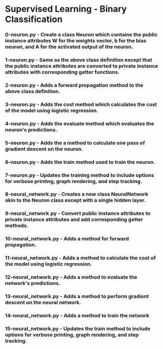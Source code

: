 # Supervised Learning - Binary Classification

### 0-neuron.py - Create a class Neuron which contains the public instance attributes W for the weights vector, b for the bias neuron, and A for the activated output of the neuron.

### 1-neuron.py - Same as the above class definition except that the public instance attributes are converted to private instance attributes with corresponding getter functions.

### 2-neuron.py - Adds a forward propagation method to the above class definition.

### 3-neuron.py - Adds the cost method which calculates the cost of the model using logistic regression.

### 4-neuron.py - Adds the evaluate method which evaluates the neuron's predictions.

### 5-neuron.py - Adds the a method to calculate one pass of gradient descent on the neuron.

### 6-neuron.py - Adds the train method used to train the neuron.

### 7-neuron.py - Updates the training method to include options for verbose printing, graph rendering, and step tracking.

### 8-neural_network.py - Creates a new class NeuralNetwork akin to the Neuron class except with a single hidden layer.

### 9-neural_network.py - Convert public instance attributes to private instance attributes and add corresponding getter methods.

### 10-neural_network.py - Adds a method for forward propagation.

### 11-neural_network.py - Adds a method to calculate the cost of the model using logistic regression.

### 12-neural_network.py - Adds a method to evaluate the network's predictions.

### 13-neural_network.py - Adds a method to perform gradient descent on the neural network.

### 14-neural_network.py - Adds a method to train the network

### 15-neural_network.py - Updates the train method to include options for verbose printing, graph rendering, and step tracking.
